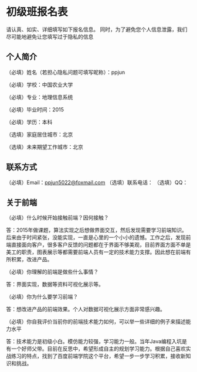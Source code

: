 # 初级班报名表

请认真、如实、详细填写如下报名信息。
同时，为了避免您个人信息泄露，我们尽可能地避免让您填写过于隐私的信息

## 个人简介

（必填）姓名（若担心隐私问题可填写昵称）：ppjun

（必填）学校：中国农业大学

（必填）专业：地理信息系统

（必填）毕业时间：2015

（必填）学历：本科

（选填）家庭居住城市：北京

（选填）未来期望工作城市：北京

## 联系方式

（必填）Email：ppjun5022@foxmail.com
（选填）联系电话：
（选填）QQ：

## 关于前端

（必填）什么时候开始接触前端？因何接触？

答：2015年做课题，算法实现之后想做界面交互，然后发现需要学习前端知识。后来由于时间紧张，没能实现，一直是心里的一个小小的遗憾。工作之后，发现前端直接面向客户，很多客户反馈的问题都在于界面不够美观，目前界面方面不单是美工的职责，图表展示等都需要前端人员有一定的技术能力支撑。因此想在前端有所积累，改进产品。

（必填）你理解的前端是做些什么事情？

答：界面实现，数据等资料可视化展示等。

（必填）你为什么要学习前端？

答：想改进产品的前端效果。个人对数据可视化展示方面非常感兴趣。

（必填）你自我评价当前你的前端技术能力如何，可以举一些详细的例子来描述能力水平

答：技术能力是初级小白。模仿能力较强，学习能力一般。当年Java编程入坑是有一个好师父带。目前在反思中，希望形成自主的规划学习能力。根据自己喜欢实战练习的特点，找到了百度前端学院这个平台，希望一步一步学习积累，接收新知识和挑战。
